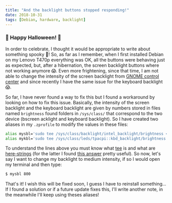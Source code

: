 ```yaml
---
title: "And the backlight buttons stopped responding!"
date: 2018-10-31
tags: [Debian, hardware, backlight]
---
```


### :bat: Happy Halloween! :bat:

In order to celebrate, I thought it would be appropriate to write about something spooky :ghost:! So, as far as I remember, when I first installed Debian on my Lenovo T470p everything was OK, all the buttons were behaving just as expected, but, after a hibernation, the screen backlight buttons where not working anymore :scream:. Even more frightening, since that time, I am not able to change the intensity of the screen backlight from [GNOME control center](https://www.systutorials.com/docs/linux/man/1-gnome-control-center/) and since recently I have the same issue for the keyboard backlight :scream:.

So far, I have never found a way to fix this but I found a workaround by looking on how to fix this issue. Basically, the intensity of the screen backlight and the keyboard backlight are given by numbers stored in files named `brightness` found folders in `/sys/class/` that correspond to the two device (bscreen acklight and keyboard backlight). So I have created two aliases in my `.zprofile` to modify the values in these files:

```sh
alias mysbl='sudo tee /sys/class/backlight/intel_backlight/brightness <<<'
alias mykbl='sudo tee /sys/class/leds/tpacpi::kbd_backlight/brightness <<<'
```

To understand the lines above you must know what [tee](https://en.wikipedia.org/wiki/Tee_(command)) is and what are [here-strings](https://www.tldp.org/LDP/abs/html/x17837.html) (for the latter I found [this answer](https://unix.stackexchange.com/questions/80362/what-does-mean) pretty useful). So now, let's say I want to change my backlight to medium intensity, if so I would open my terminal and then type:

```sh
$ mysbl 800
```

That's it! I wish this will be fixed soon, I guess I have to reinstall something... If I found a solution or if a future update fixes this, I'll write another note, in the meanwhile I'll keep using theses aliases!
